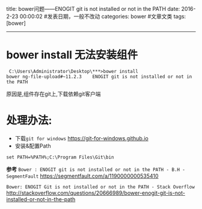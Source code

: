 title: bower问题——ENOGIT git is not installed or not in the PATH
date: 2016-2-23 00:00:02 #发表日期，一般不改动
categories: bower #文章文类
tags: [bower]

---
# bower install 无法安装组件
```
 C:\Users\Administrator\Desktop\***>bower install
bower ng-file-upload#~11.2.3    ENOGIT git is not installed or not in the PATH 
```

原因是,组件存在git上,下载依赖git客户端

# 处理办法:
* 下载`git for windows` https://git-for-windows.github.io
* 安装&配置Path
```
set PATH=%PATH%;C:\Program Files\Git\bin
```

**参考**
`Bower : ENOGIT git is not installed or not in the PATH - B.H - SegmentFault`
https://segmentfault.com/a/1190000000535410

`Bower: ENOGIT Git is not installed or not in the PATH - Stack Overflow`
http://stackoverflow.com/questions/20666989/bower-enogit-git-is-not-installed-or-not-in-the-path

<!-- more -->